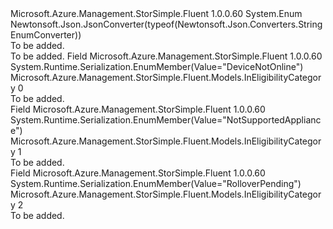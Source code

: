 <Type Name="InEligibilityCategory" FullName="Microsoft.Azure.Management.StorSimple.Fluent.Models.InEligibilityCategory">
  <TypeSignature Language="C#" Value="public enum InEligibilityCategory" />
  <TypeSignature Language="ILAsm" Value=".class public auto ansi sealed InEligibilityCategory extends System.Enum" />
  <TypeSignature Language="DocId" Value="T:Microsoft.Azure.Management.StorSimple.Fluent.Models.InEligibilityCategory" />
  <TypeSignature Language="VB.NET" Value="Public Enum InEligibilityCategory" />
  <TypeSignature Language="F#" Value="type InEligibilityCategory = " />
  <AssemblyInfo>
    <AssemblyName>Microsoft.Azure.Management.StorSimple.Fluent</AssemblyName>
    <AssemblyVersion>1.0.0.60</AssemblyVersion>
  </AssemblyInfo>
  <Base>
    <BaseTypeName>System.Enum</BaseTypeName>
  </Base>
  <Attributes>
    <Attribute>
      <AttributeName>Newtonsoft.Json.JsonConverter(typeof(Newtonsoft.Json.Converters.StringEnumConverter))</AttributeName>
    </Attribute>
  </Attributes>
  <Docs>
    <summary>To be added.</summary>
    <remarks>To be added.</remarks>
  </Docs>
  <Members>
    <Member MemberName="DeviceNotOnline">
      <MemberSignature Language="C#" Value="DeviceNotOnline" />
      <MemberSignature Language="ILAsm" Value=".field public static literal valuetype Microsoft.Azure.Management.StorSimple.Fluent.Models.InEligibilityCategory DeviceNotOnline = int32(0)" />
      <MemberSignature Language="DocId" Value="F:Microsoft.Azure.Management.StorSimple.Fluent.Models.InEligibilityCategory.DeviceNotOnline" />
      <MemberSignature Language="VB.NET" Value="DeviceNotOnline" />
      <MemberSignature Language="F#" Value="DeviceNotOnline = 0" Usage="Microsoft.Azure.Management.StorSimple.Fluent.Models.InEligibilityCategory.DeviceNotOnline" />
      <MemberType>Field</MemberType>
      <AssemblyInfo>
        <AssemblyName>Microsoft.Azure.Management.StorSimple.Fluent</AssemblyName>
        <AssemblyVersion>1.0.0.60</AssemblyVersion>
      </AssemblyInfo>
      <Attributes>
        <Attribute>
          <AttributeName>System.Runtime.Serialization.EnumMember(Value="DeviceNotOnline")</AttributeName>
        </Attribute>
      </Attributes>
      <ReturnValue>
        <ReturnType>Microsoft.Azure.Management.StorSimple.Fluent.Models.InEligibilityCategory</ReturnType>
      </ReturnValue>
      <MemberValue>0</MemberValue>
      <Docs>
        <summary>To be added.</summary>
      </Docs>
    </Member>
    <Member MemberName="NotSupportedAppliance">
      <MemberSignature Language="C#" Value="NotSupportedAppliance" />
      <MemberSignature Language="ILAsm" Value=".field public static literal valuetype Microsoft.Azure.Management.StorSimple.Fluent.Models.InEligibilityCategory NotSupportedAppliance = int32(1)" />
      <MemberSignature Language="DocId" Value="F:Microsoft.Azure.Management.StorSimple.Fluent.Models.InEligibilityCategory.NotSupportedAppliance" />
      <MemberSignature Language="VB.NET" Value="NotSupportedAppliance" />
      <MemberSignature Language="F#" Value="NotSupportedAppliance = 1" Usage="Microsoft.Azure.Management.StorSimple.Fluent.Models.InEligibilityCategory.NotSupportedAppliance" />
      <MemberType>Field</MemberType>
      <AssemblyInfo>
        <AssemblyName>Microsoft.Azure.Management.StorSimple.Fluent</AssemblyName>
        <AssemblyVersion>1.0.0.60</AssemblyVersion>
      </AssemblyInfo>
      <Attributes>
        <Attribute>
          <AttributeName>System.Runtime.Serialization.EnumMember(Value="NotSupportedAppliance")</AttributeName>
        </Attribute>
      </Attributes>
      <ReturnValue>
        <ReturnType>Microsoft.Azure.Management.StorSimple.Fluent.Models.InEligibilityCategory</ReturnType>
      </ReturnValue>
      <MemberValue>1</MemberValue>
      <Docs>
        <summary>To be added.</summary>
      </Docs>
    </Member>
    <Member MemberName="RolloverPending">
      <MemberSignature Language="C#" Value="RolloverPending" />
      <MemberSignature Language="ILAsm" Value=".field public static literal valuetype Microsoft.Azure.Management.StorSimple.Fluent.Models.InEligibilityCategory RolloverPending = int32(2)" />
      <MemberSignature Language="DocId" Value="F:Microsoft.Azure.Management.StorSimple.Fluent.Models.InEligibilityCategory.RolloverPending" />
      <MemberSignature Language="VB.NET" Value="RolloverPending" />
      <MemberSignature Language="F#" Value="RolloverPending = 2" Usage="Microsoft.Azure.Management.StorSimple.Fluent.Models.InEligibilityCategory.RolloverPending" />
      <MemberType>Field</MemberType>
      <AssemblyInfo>
        <AssemblyName>Microsoft.Azure.Management.StorSimple.Fluent</AssemblyName>
        <AssemblyVersion>1.0.0.60</AssemblyVersion>
      </AssemblyInfo>
      <Attributes>
        <Attribute>
          <AttributeName>System.Runtime.Serialization.EnumMember(Value="RolloverPending")</AttributeName>
        </Attribute>
      </Attributes>
      <ReturnValue>
        <ReturnType>Microsoft.Azure.Management.StorSimple.Fluent.Models.InEligibilityCategory</ReturnType>
      </ReturnValue>
      <MemberValue>2</MemberValue>
      <Docs>
        <summary>To be added.</summary>
      </Docs>
    </Member>
  </Members>
</Type>